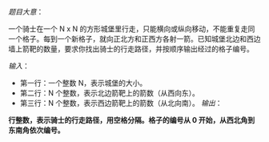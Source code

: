 *题目大意*：

一个骑士在一个 N x N 的方形城堡里行走，只能横向或纵向移动，不能重复走同一个格子。每到一个新格子，就向正北方和正西方各射一箭。已知城堡北边和西边墙上箭靶的数量，要求你找出骑士的行走路径，并按顺序输出经过的格子编号。

*输入*：

- 第一行：一个整数 N，表示城堡的大小。
- 第二行：N 个整数，表示北边箭靶上的箭数（从西向东）。
- 第三行：N 个整数，表示西边箭靶上的箭数（从北向南）。
*输出*：

**行整数，表示骑士的行走路径，用空格分隔。格子的编号从 0 开始，从西北角到东南角依次编号。**